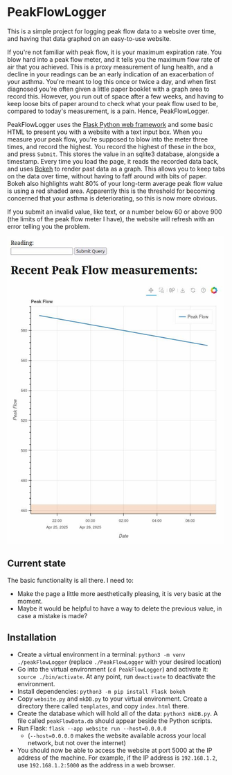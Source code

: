 <h1>PeakFlowLogger</h1>

This is a simple project for logging peak flow data to a website over time, and having that data graphed on an easy-to-use website.

If you're not familiar with peak flow, it is your maximum expiration rate.  You blow hard into a peak flow meter, and it tells you the maximum flow rate of air that you achieved.  This is a proxy measurement of lung health, and a decline in your readings can be an early indication of an exacerbation of your asthma.  You're meant to log this once or twice a day, and when first diagnosed you're often given a little paper booklet with a graph area to record this.  However, you run out of space after a few weeks, and having to keep loose bits of paper around to check what your peak flow used to be, compared to today's measurement, is a pain.  Hence, PeakFlowLogger.

PeakFlowLogger uses the [Flask Python web framework](https://flask.palletsprojects.com/en/stable/) and some basic HTML to present you with a website with a text input box.  When you measure your peak flow, you're supposed to blow into the meter three times, and record the highest.  You record the highest of these in the box, and press `Submit`.  This stores the value in an sqlite3 database, alongside a timestamp.  Every time you load the page, it reads the recorded data back, and uses [Bokeh](https://bokeh.org/) to render past data as a graph.  This allows you to keep tabs on the data over time, without having to faff around with bits of paper.  Bokeh also highlights waht 80% of your long-term average peak flow value is using a red shaded area.  Apparently this is the threshold for becoming concerned that your asthma is deteriorating, so this is now more obvious.

If you submit an invalid value, like text, or a number below 60 or above 900 (the limits of the peak flow meter I have), the website will refresh with an error telling you the problem.

 <img src="https://github.com/UnfinishedStuff/PeakFlowLogger/blob/main/PeakFlowMeter.jpg?raw=true)" alt="Screenshot of the PeakFlowMeter website" style="width:500px;height:710px;"> 


<h2>Current state</h2>
The basic functionality is all there.  I need to:

* Make the page a little more aesthetically pleasing, it is very basic at the moment.
* Maybe it would be helpful to have a way to delete the previous value, in case a mistake is made?


<h2>Installation</h2>

* Create a virtual environment in a terminal: `python3 -m venv ./peakFlowLogger` (replace `./PeakFlowLogger` with your desired location)
* Go into the virtual environment (`cd PeakFlowLogger`) and activate it: `source ./bin/activate`.  At any point, run `deactivate` to deactivate the environment.
* Install dependencies: `python3 -m pip install Flask bokeh`
* Copy `website.py` and `mkDB.py` to your virtual environment.  Create a directory there called `templates`, and copy `index.html` there.
* Create the database which will hold all of the data: `python3 mkDB.py`.  A file called `peakFlowData.db` should appear beside the Python scripts.
* Run Flask: `flask --app website run --host=0.0.0.0`
  * (`--host=0.0.0.0` makes the website available across your local network, but not over the internet)
* You should now be able to access the website at port 5000 at the IP address of the machine.  For example, if the IP address is `192.168.1.2`, use `192.168.1.2:5000` as the address in a web browser.
